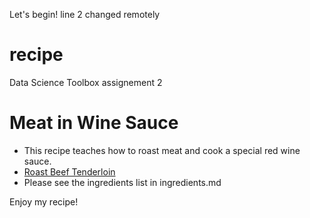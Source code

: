 Let's begin!
line 2 changed remotely
# recipe
Data Science Toolbox assignement 2

# Meat in Wine Sauce

- This recipe teaches how to roast meat and cook a special red wine sauce.
- [Roast Beef Tenderloin](https://www.onceuponachef.com/recipes/roast-beef-tenderloin-wine-sauce.html)
- Please see the ingredients list in ingredients.md


Enjoy my recipe!

